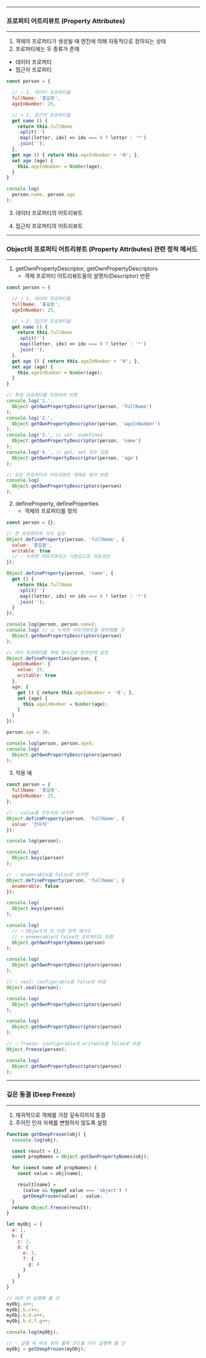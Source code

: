 -----
### 프로퍼티 어트리뷰트 (Property Attributes)
-----
1. 객체의 프로퍼티가 생성될 때 엔진에 의해 자동적으로 정의되는 상태
2. 프로퍼티에는 두 종류가 존재
  - 데이터 프로퍼티
  - 접근자 프로퍼티
```js
const person = {

  // ⭐️ 1. 데이터 프로퍼티들
  fullName: '홍길동',
  ageInNumber: 25,

  // ⭐️ 2. 접근자 프로퍼티들
  get name () {
    return this.fullName
    .split('')
    .map((letter, idx) => idx === 0 ? letter : '*')
    .join('');
  },
  get age () { return this.ageInNumber + '세'; },
  set age (age) {
    this.ageInNumber = Number(age);
  }
}

console.log(
  person.name, person.age
);
```
<div align="center">
</div>

3. 데이터 프로퍼티의 어트리뷰트
<div align="center">
</div>

4. 접근자 프로퍼티의 어트리뷰트
<div align="center">
</div>

-----
### Object의 프로퍼티 어트리뷰트 (Property Attributes) 관련 정적 메서드
-----
1. getOwnPropertyDescriptor, getOwnPropertyDescriptors
   - 객체 프로퍼티 어트리뷰트들의 설명자(Descriptor) 반환
```js
const person = {

  // ⭐️ 1. 데이터 프로퍼티들
  fullName: '홍길동',
  ageInNumber: 25,

  // ⭐️ 2. 접근자 프로퍼티들
  get name () {
    return this.fullName
    .split('')
    .map((letter, idx) => idx === 0 ? letter : '*')
    .join('');
  },
  get age () { return this.ageInNumber + '세'; },
  set age (age) {
    this.ageInNumber = Number(age);
  }
}
```

```js
// 특정 프로퍼티를 지정하여 반환
console.log('1.',
  Object.getOwnPropertyDescriptor(person, 'fullName')
);
console.log('2.',
  Object.getOwnPropertyDescriptor(person, 'ageInNumber')
);
console.log('3.', // set: undefined
  Object.getOwnPropertyDescriptor(person, 'name')
);
console.log('4.', // get, set 모두 있음
  Object.getOwnPropertyDescriptor(person, 'age')
);
```

```js
// 모든 프로퍼티의 어트리뷰트 객체로 묶어 반환
console.log(
  Object.getOwnPropertyDescriptors(person)
);
```

2. defineProperty, defineProperties
   - 객체의 프로퍼티를 정의
```js
const person = {};

// 한 프로퍼티씩 각각 설정
Object.defineProperty(person, 'fullName', {
  value: '홍길동',
  writable: true
  // 💡 누락한 어트리뷰트는 기본값으로 자동생성
});

Object.defineProperty(person, 'name', {
  get () {
    return this.fullName
    .split('')
    .map((letter, idx) => idx === 0 ? letter : '*')
    .join('');
  }
});

console.log(person, person.name);
console.log( // ⚠️ 누락된 어트리뷰트들 확인해볼 것
  Object.getOwnPropertyDescriptors(person)
);
```

```js
// 여러 프로퍼티를 객체 형식으로 한꺼번에 설정
Object.defineProperties(person, {
  ageInNumber: { 
    value: 25,
    writable: true
  },
  age: {
    get () { return this.ageInNumber + '세'; },
    set (age) {
      this.ageInNumber = Number(age);
    }
  }
});

person.age = 30;

console.log(person, person.age);
console.log(
  Object.getOwnPropertyDescriptors(person)
);
```

3. 적용 예
```js
const person = {
  fullName: '홍길동',
  ageInNumber: 25,
};

// 💡 value를 전우치로 바꾸면
Object.defineProperty(person, 'fullName', {
  value: '전우치'
});

console.log(person);

console.log(
  Object.keys(person)
);

// 💡 enumerable을 false로 바꾸면
Object.defineProperty(person, 'fullName', {
  enumerable: false
});

console.log(
  Object.keys(person)
);

console.log(
  // ⭐️ Object의 또 다른 정적 메서드
  // ⭐️ enemerable이 false인 프로퍼티도 반환
  Object.getOwnPropertyNames(person)
);

console.log(
  Object.getOwnPropertyDescriptors(person)
);

// 💡 seal: configurable을 false로 바꿈
Object.seal(person);

console.log(
  Object.getOwnPropertyDescriptors(person)
);

console.log(
  Object.getOwnPropertyDescriptors(person)
);

// 💡 freeze: configurable과 writable을 false로 바꿈
Object.freeze(person);

console.log(
  Object.getOwnPropertyDescriptors(person)
);
```

-----
### 깊은 동결 (Deep Freeze)
-----
1. 재귀적으로 객체를 가장 깊숙히까지 동결
2. 주어진 인자 자체를 변형하지 않도록 설정
```js
function getDeepFrozen(obj) {
  console.log(obj);

  const result = {};
  const propNames = Object.getOwnPropertyNames(obj);

  for (const name of propNames) {
    const value = obj[name];

    result[name] = 
      (value && typeof value === 'object') ?
      getDeepFrozen(value) : value;
  }
  return Object.freeze(result);
}
```

```js
let myObj = {
  a: 1,
  b: {
    c: 2,
    d: {
      e: 3,
      f: {
        g: 4
      }
    }
  }
}

// 여러 번 실행해 볼 것
myObj.a++;
myObj.b.c++;
myObj.b.d.e++;
myObj.b.d.f.g++;

console.log(myObj);

// 💡 실행 뒤 바로 위의 출력 코드를 다시 실행해 볼 것
myObj = getDeepFrozen(myObj);
```
